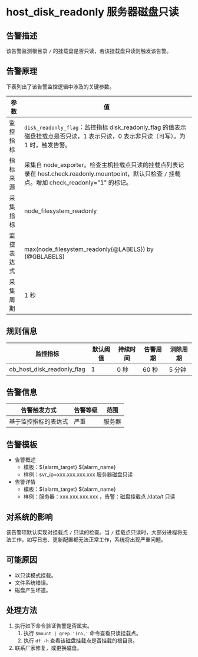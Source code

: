 # host_disk_readonly 服务器磁盘只读

## 告警描述

该告警监测根目录 `/` 的挂载盘是否只读，若该挂载盘只读则触发该告警。

## 告警原理

下表列出了该告警监控逻辑中涉及的关键参数。

| **参数** | **值** |
| --- | --- |
| 监控指标 | `disk_readonly_flag`：监控指标 disk_readonly_flag 的值表示磁盘挂载点是否只读，1 表示只读，0 表示非只读（可写）。为 1 时，触发告警。 |
| 指标来源 | 采集自 node_exporter。检查主机挂载点只读的挂载点列表记录在 host.check.readonly.mountpoint，默认只检查 `/` 挂载点。增加 check_readonly="1" 的标记。 |
| 采集指标 | node_filesystem_readonly |
| 监控表达式 | max(node_filesystem_readonly{@LABELS}) by (@GBLABELS) |
| 采集周期 | 1 秒 |

## 规则信息

| **监控指标** | **默认阈值** | **持续时间** | **告警周期** | **消除周期** |
| --- | --- | --- | --- | --- |
| ob_host_disk_readonly_flag | 1 | 0 秒 | 60 秒  | 5 分钟 |

## 告警信息

| **告警触发方式** | **告警等级** | **范围** |
| --- | --- | --- |
| 基于监控指标的表达式 | 严重 | 服务器 |

## 告警模板

* 告警概述
  * 模板：\${alarm_target} ${alarm_name}
  * 样例：svr_ip=xxx.xxx.xxx.xxx 服务器磁盘只读
* 告警详情
  * 模板：\${alarm_target} ${alarm_name}
  * 样例：服务器：xxx.xxx.xxx.xxx ，告警：磁盘挂载点 /data/t 只读

## 对系统的影响

该告警项默认实现对挂载点 `/` 只读的检查。当 `/` 挂载点只读时，大部分进程将无法工作，如写日志、更新配置都无法正常工作，系统将出现严重问题。

## 可能原因

* 以只读模式挂载。
* 文件系统错误。
* 磁盘产生坏道。

## 处理方法

1. 执行如下命令验证告警是否属实。
   1. 执行 `$mount | grep '(ro,'` 命令查看只读挂载点。
   2. 执行 `df -h` 查看该磁盘挂载点是否挂载的根目录。
2. 联系厂家修复，或更换磁盘。
